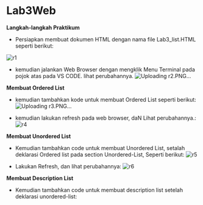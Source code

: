 # Lab3Web

**Langkah-langkah Praktikum**

- Persiapkan membuat dokumen HTML dengan nama file Lab3_list.HTML seperti berikut:

![r1](https://user-images.githubusercontent.com/81581236/114419137-5f119e80-9bdd-11eb-9b39-05bf70f3393e.PNG)

- kemudian jalankan Web Browser dengan mengklik Menu Terminal pada pojok atas pada  VS CODE. lihat perubahannya.
![Uploading r2.PNG…]()


**Membuat Ordered List**
- kemudian tambahkan kode untuk membuat Ordered List seperti berikut:
![Uploading r3.PNG…]()

- kemudian lakukan refresh pada web browser, daN Lihat perubahannya.:
![r4](https://user-images.githubusercontent.com/81581236/114420005-20c8af00-9bde-11eb-8f84-9f40354e3927.PNG)

**Membuat Unordered List**

- Kemudian tambahkan code untuk membuat Unordered List, setalah deklarasi Ordered list pada section Unordered-List, Seperti berikut:
![r5](https://user-images.githubusercontent.com/81581236/114420184-4e155d00-9bde-11eb-9af8-810b8d5a3afd.PNG)

- Lakukan Refresh, dan lihat perubahannya:
![r6](https://user-images.githubusercontent.com/81581236/114420296-65ece100-9bde-11eb-9bff-0d14ae8ce559.PNG)


**Membuat Description List**
- Kemudian tambahkan code untuk membuat description list setelah deklarasi unordered-list:


